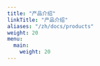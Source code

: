 ```yaml
---
title: "产品介绍"
linkTitle: "产品介绍"
aliases: "/zh/docs/products"
weight: 20
menu:
  main:
    weight: 20
---
```


